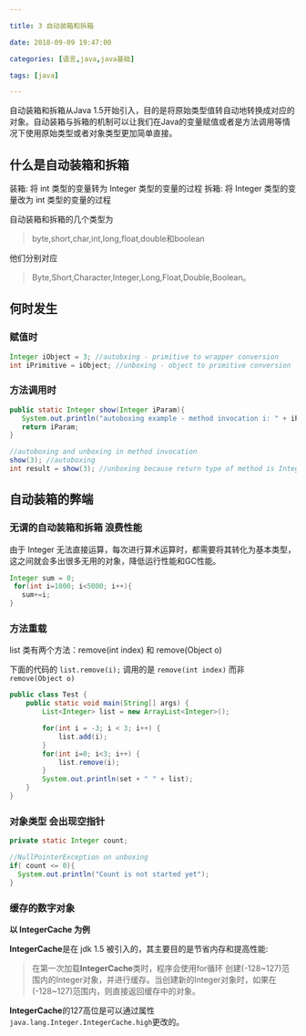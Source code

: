 ```yaml
---

title: 3 自动装箱和拆箱

date: 2018-09-09 19:47:00

categories: [语言,java,java基础]

tags: [java]

---
```


自动装箱和拆箱从Java 1.5开始引入，目的是将原始类型值转自动地转换成对应的对象。自动装箱与拆箱的机制可以让我们在Java的变量赋值或者是方法调用等情况下使用原始类型或者对象类型更加简单直接。

<!--more-->


## 什么是自动装箱和拆箱

装箱: 将 int 类型的变量转为 Integer 类型的变量的过程
拆箱: 将 Integer 类型的变量改为 int 类型的变量的过程

自动装箱和拆箱的几个类型为

> byte,short,char,int,long,float,double和boolean

他们分别对应

> Byte,Short,Character,Integer,Long,Float,Double,Boolean。

## 何时发生

### 赋值时

```java
Integer iObject = 3; //autobxing - primitive to wrapper conversion
int iPrimitive = iObject; //unboxing - object to primitive conversion
```

### 方法调用时

```java
public static Integer show(Integer iParam){
   System.out.println("autoboxing example - method invocation i: " + iParam);
   return iParam;
}

//autoboxing and unboxing in method invocation
show(3); //autoboxing
int result = show(3); //unboxing because return type of method is Integer
```

## 自动装箱的弊端

### 无谓的自动装箱和拆箱 浪费性能

由于 Integer 无法直接运算，每次进行算术运算时，都需要将其转化为基本类型，这之间就会多出很多无用的对象，降低运行性能和GC性能。

```java
Integer sum = 0;
 for(int i=1000; i<5000; i++){
   sum+=i;
}
```


### 方法重载

list 类有两个方法：remove(int index) 和 remove(Object o)

下面的代码的 `list.remove(i);` 调用的是 `remove(int index)` 而非 `remove(Object o)`

```java
public class Test {
    public static void main(String[] args) {
        List<Integer> list = new ArrayList<Integer>();

        for(int i = -3; i < 3; i++) {
            list.add(i);
        }
        for(int i=0; i<3; i++) {
            list.remove(i);
        }
        System.out.println(set + " " + list);
    }
}
```

### 对象类型 会出现空指针

```java
private static Integer count;

//NullPointerException on unboxing
if( count <= 0){
  System.out.println("Count is not started yet");
}
```

### 缓存的数字对象 

**以 IntegerCache 为例**

**IntegerCache**是在 jdk 1.5 被引入的，其主要目的是节省内存和提高性能: 

> 在第一次加载**IntegerCache**类时，程序会使用for循环 创建(-128~127)范围内的Integer对象，并进行缓存。当创建新的Integer对象时，如果在(-128~127)范围内，则直接返回缓存中的对象。

**IntegerCache**的127高位是可以通过属性`java.lang.Integer.IntegerCache.high`更改的。

